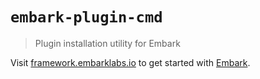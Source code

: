 # `embark-plugin-cmd`

> Plugin installation utility for Embark

Visit [framework.embarklabs.io](https://framework.embarklabs.io/) to get started with
[Embark](https://github.com/embarklabs/embark).
